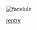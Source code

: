 
![facelulz](https://github.com/user-attachments/assets/240f7a6d-5f12-4031-94a0-b719f798747f)

[rentry](https://rentry.co/9ecd5wt4)
